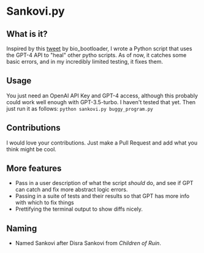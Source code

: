 # Sankovi.py

## What is it?
Inspired by this [tweet](https://twitter.com/bio_bootloader/status/1636880208304431104?s=20) by bio_bootloader, I wrote a Python script that uses the GPT-4 API to "heal" other pytho scripts. As of now, it catches some basic errors, and in my incredibly limited testing, it fixes them.

## Usage
You just need an OpenAI API Key and GPT-4 access, although this probably could work well enough with GPT-3.5-turbo. I haven't tested that yet.
Then just run it as follows:
`python sankovi.py buggy_program.py`

## Contributions
I would love your contributions. Just make a Pull Request and add what you think might be cool.

## More features
- Pass in a user description of what the script *should* do, and see if GPT can catch and fix more abstract logic errors.
- Passing in a suite of tests and their results so that GPT has more info with which to fix things
- Prettifying the terminal output to show diffs nicely.

## Naming
- Named Sankovi after Disra Sankovi from *Children of Ruin*.
